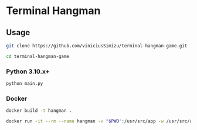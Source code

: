 # Terminal Hangman

## Usage
```bash
git clone https://github.com/viniciusSimizu/terminal-hangman-game.git
```

```bash
cd terminal-hangman-game
```

### Python 3.10.x+
```bash
python main.py
```

### Docker
```bash
docker build -t hangman .
```

```bash
docker run -it --rm --name hangman -v "$PWD":/usr/src/app -w /usr/src/app hangman
```
